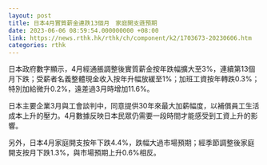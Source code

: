 ```yaml
---
layout: post
title: 日本4月實質薪金連跌13個月　家庭開支遜預期
date: 2023-06-06 08:59:54.000000000 +08:00
link: https://news.rthk.hk/rthk/ch/component/k2/1703673-20230606.htm
categories: rthk
---
```


日本政府數字顯示，4月經通脹調整後實質薪金按年跌幅擴大至3%，連續第13個月下跌；受薪者名義整體現金收入按年升幅放緩至1%；加班工資按年轉跌0.3%；特別加給微升0.2%，遠差過3月時增加11.6%。

日本主要企業3月與工會談判中，同意提供30年來最大加薪幅度，以補償員工生活成本上升的壓力。4月數據反映日本民眾仍需要一段時間才能感受到工資上升的影響。

另外，日本4月家庭開支按年下跌4.4%，跌幅大過市場預期；經季節調整後家庭開支按月下跌1.3%，與市場預期上升0.6%相反。
